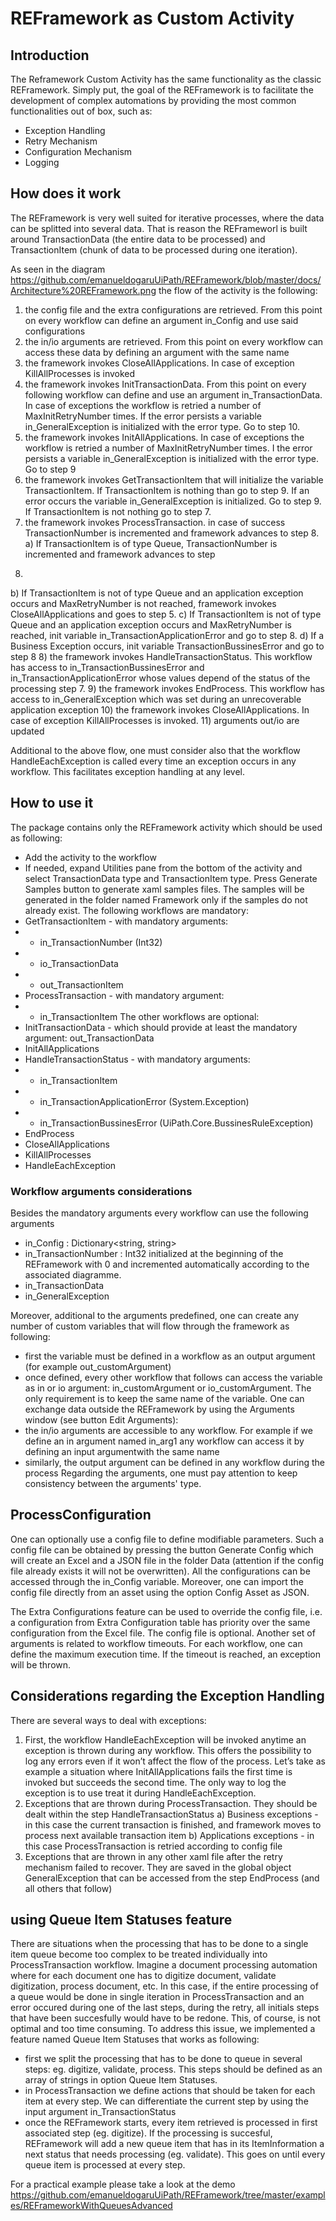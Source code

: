 # REFramework as Custom Activity

## Introduction

The Reframework Custom Activity has the same functionality as the classic REFramework. Simply put, the goal of the
REFramework is to facilitate the development of complex automations by providing the most common
functionalities out of box, such as:
- Exception Handling
- Retry Mechanism
- Configuration Mechanism
- Logging

## How does it work

The REFramework is very well suited for iterative processes, where the data can be splitted into several data. That is reason the REFrameworl is built around TransactionData (the entire data to be processed) and TransactionItem (chunk of data to be processed during one iteration).

As seen in the diagram https://github.com/emanueldogaruUiPath/REFramework/blob/master/docs/Architecture%20REFramework.png the flow of the activity is the following:
1) the config file and the extra configurations are retrieved. From this point on every workflow can define an
argument in_Config and use said configurations
2) the in/io arguments are retrieved. From this point on every workflow can access these data by defining an
argument with the same name
3) the framework invokes CloseAllApplications. In case of exception KillAllProcesses is invoked
4) the framework invokes InitTransactionData. From this point on every following workflow can define and use an
argument in_TransactionData. In case of exceptions the workflow is retried a number
of MaxInitRetryNumber times. If the error persists a variable in_GeneralException is initialized with the error
type. Go to step 10.
5) the framework invokes InitAllApplications. In case of exceptions the workflow is retried a number
of MaxInitRetryNumber times. I the error persists a variable in_GeneralException is initialized with the error
type. Go to step 9
6) the framework invokes GetTransactionItem that will initialize the
variable TransactionItem. If TransactionItem is nothing than go to step 9. If an error occurs the
variable in_GeneralException is initialized. Go to step 9. If TransactionItem is not nothing go to step 7.
7) the framework invokes ProcessTransaction. in case of success TransactionNumber is incremented and
framework advances to step 8.
a) If TransactionItem is of type Queue, TransactionNumber is incremented and framework advances to step
8.
b) If TransactionItem is not of type Queue and an application exception occurs and MaxRetryNumber is not
reached, framework invokes CloseAllApplications and goes to step 5.
c) If TransactionItem is not of type Queue and an application exception occurs and MaxRetryNumber is
reached, init variable in_TransactionApplicationError and go to step 8.
d) If a Business Exception occurs, init variable TransactionBussinesError and go to step 8
8) the framework invokes HandleTransactionStatus. This workflow has access
to in_TransactionBussinesError and in_TransactionApplicationError whose values depend of the status of the
processing step 7.
9) the framework invokes EndProcess. This workflow has access to in_GeneralException which was set during an
unrecoverable application exception
10) the framework invokes CloseAllApplications. In case of exception KillAllProcesses is invoked.
11) arguments out/io are updated

Additional to the above flow, one must consider also that the workflow HandleEachException is called every time an
exception occurs in any workflow. This facilitates exception handling at any level.

## How to use it 

The package contains only the REFramework activity which should be used as following:
- Add the activity to the workflow
- If needed, expand Utilities pane from the bottom of the activity and select TransactionData type
and TransactionItem type. Press Generate Samples button to generate xaml samples files. The samples will
be generated in the folder named Framework only if the samples do not already exist.
The following workflows are mandatory:
- GetTransactionItem - with mandatory arguments:
- - in_TransactionNumber (Int32)
- - io_TransactionData
- - out_TransactionItem
- ProcessTransaction - with mandatory argument:
- - in_TransactionItem
The other workflows are optional:
- InitTransactionData - which should provide at least the mandatory argument: out_TransactionData
- InitAllApplications
- HandleTransactionStatus - with mandatory arguments:
- - in_TransactionItem
- - in_TransactionApplicationError (System.Exception)
- - in_TransactionBussinesError (UiPath.Core.BussinesRuleException)
- EndProcess
- CloseAllApplications
- KillAllProcesses
- HandleEachException

### Workflow arguments considerations
Besides the mandatory arguments every workflow can use the following arguments
- in_Config : Dictionary<string, string>
- in_TransactionNumber : Int32 initialized at the beginning of the REFramework with 0 and incremented
automatically according to the associated diagramme.
- in_TransactionData
- in_GeneralException

Moreover, additional to the arguments predefined, one can create any number of custom variables that will flow
through the framework as following:
- first the variable must be defined in a workflow as an output argument (for example out_customArgument)
- once defined, every other workflow that follows can access the variable as in or io argument:
in_customArgument or io_customArgument. The only requirement is to keep the same name of the
variable.
One can exchange data outside the REFramework by using the Arguments window (see button Edit Arguments):
- the in/io arguments are accessible to any workflow. For example if we define an in argument named in_arg1
any workflow can access it by defining an input argumentwith the same name
- similarly, the output argument can be defined in any workflow during the process
Regarding the arguments, one must pay attention to keep consistency between the arguments' type.

## ProcessConfiguration

One can optionally use a config file to define modifiable parameters. Such a config file can be obtained by pressing
the button Generate Config which will create an Excel and a JSON file in the folder Data (attention if the config file already exists
it will not be overwritten). All the configurations can be accessed through the in_Config variable. Moreover, one can import the config file directly from an asset using the option Config Asset as JSON.

The Extra Configurations feature can be used to override the config file, i.e. a configuration from Extra Configuration
table has priority over the same configuration from the Excel file.
The config file is optional.
Another set of arguments is related to workflow timeouts. For each workflow, one can define the maximum
execution time. If the timeout is reached, an exception will be thrown. 

## Considerations regarding the Exception Handling

There are several ways to deal with exceptions:
1) First, the workflow HandleEachException will be invoked anytime an exception is thrown during any workflow.
This offers the possibility to log any errors even if it won’t affect the flow of the process. Let’s take as example
a situation where InitAllApplications fails the first time is invoked but succeeds the second time. The only way
to log the exception is to use treat it during HandleEachException.
2) Exceptions that are thrown during ProcessTransaction. They should be dealt within the
step HandleTransactionStatus
a) Business exceptions - in this case the current transaction is finished, and framework moves to process next
available transaction item
b) Applications exceptions - in this case ProcessTransaction is retried according to config file
3) Exceptions that are thrown in any other xaml file after the retry mechanism failed to recover. They are saved in
the global object GeneralException that can be accessed from the step EndProcess (and all others that follow)


## using Queue Item Statuses feature

There are situations when the processing that has to be done to a single item queue become too complex to be treated individually into ProcessTransaction workflow. Imagine a document processing automation where for each document one has to digitize document, validate digitization, process document, etc. In this case, if the entire processing of a queue would be done in single iteration in ProcessTransaction and an error occured during one of the last steps, during the retry, all initials steps that have been succesfully  would have to be redone. This, of course, is not optimal and too time consuming. To address this issue, we implemented a feature named Queue Item Statuses that works as following:
- first we split the processing that has to be done to queue in several steps: eg. digitize, validate, process. This steps should be defined as an array of strings in option Queue Item Statuses.
- in ProcessTransaction we define actions that should be taken for each item at every step. We can differentiate the current step by using the input argument in_TransactionStatus
- once the REFramework starts, every item retrieved is processed in first associated step (eg. digitize). If the processing is succesful, REFramework will add a new queue item that has in its ItemInformation a next status that needs processing (eg. validate). This goes on until every queue item is processed at every step. 

For a practical example please take a look at the demo  https://github.com/emanueldogaruUiPath/REFramework/tree/master/examples/REFrameworkWithQueuesAdvanced
